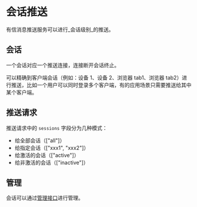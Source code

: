 # 会话推送

有信消息推送服务可以进行_会话级别_的推送。

## 会话

一个会话对应一个推送连接，连接断开会话终止。

可以精确到客户端会话（例如：设备 1、设备 2、浏览器 tab1、浏览器 tab2）进行推送，比如一个用户可以同时登录多个客户端，有的应用场景只需要推送给其中某个客户端。

## 推送请求

推送请求中的 `sessions` 字段分为几种模式：

* 给全部会话（["all"]）
* 给指定会话（["xxx1", "xxx2"]）
* 给激活的会话（["active"]）
* 给非激活的会话（["inactive"]）

## 管理

会话可以通过[管理接口](../api/session_mgmt/README.md)进行管理。
